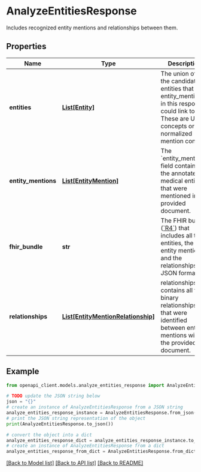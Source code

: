 # AnalyzeEntitiesResponse

Includes recognized entity mentions and relationships between them.

## Properties

Name | Type | Description | Notes
------------ | ------------- | ------------- | -------------
**entities** | [**List[Entity]**](Entity.md) | The union of all the candidate entities that the entity_mentions in this response could link to. These are UMLS concepts or normalized mention content. | [optional] 
**entity_mentions** | [**List[EntityMention]**](EntityMention.md) | The &#x60;entity_mentions&#x60; field contains all the annotated medical entities that were mentioned in the provided document. | [optional] 
**fhir_bundle** | **str** | The FHIR bundle ([&#x60;R4&#x60;](http://hl7.org/fhir/R4/bundle.html)) that includes all the entities, the entity mentions, and the relationships in JSON format. | [optional] 
**relationships** | [**List[EntityMentionRelationship]**](EntityMentionRelationship.md) | relationships contains all the binary relationships that were identified between entity mentions within the provided document. | [optional] 

## Example

```python
from openapi_client.models.analyze_entities_response import AnalyzeEntitiesResponse

# TODO update the JSON string below
json = "{}"
# create an instance of AnalyzeEntitiesResponse from a JSON string
analyze_entities_response_instance = AnalyzeEntitiesResponse.from_json(json)
# print the JSON string representation of the object
print(AnalyzeEntitiesResponse.to_json())

# convert the object into a dict
analyze_entities_response_dict = analyze_entities_response_instance.to_dict()
# create an instance of AnalyzeEntitiesResponse from a dict
analyze_entities_response_from_dict = AnalyzeEntitiesResponse.from_dict(analyze_entities_response_dict)
```
[[Back to Model list]](../README.md#documentation-for-models) [[Back to API list]](../README.md#documentation-for-api-endpoints) [[Back to README]](../README.md)


